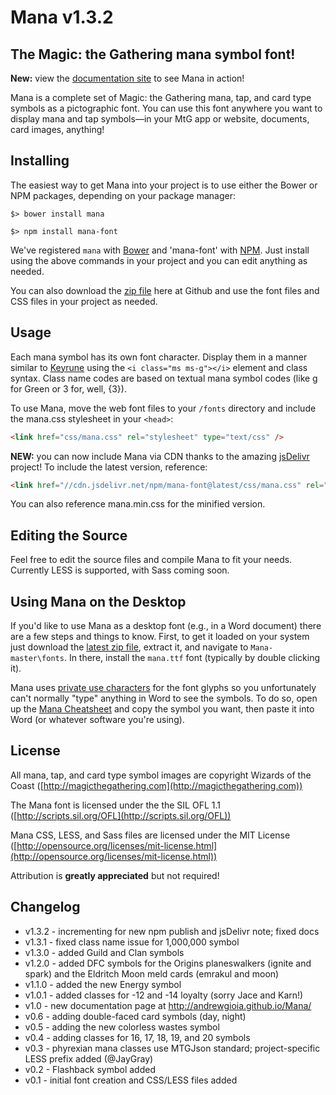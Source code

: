 # Mana v1.3.2

## The Magic: the Gathering mana symbol font!

**New:** view the [documentation site](https://andrewgioia.github.io/Mana) to see Mana in action!

Mana is a complete set of Magic: the Gathering mana, tap, and card type symbols as a pictographic font. You can use this font anywhere you want to display mana and tap symbols&mdash;in your MtG app or website, documents, card images, anything!

## Installing

The easiest way to get Mana into your project is to use either the Bower or NPM packages, depending on your package manager:

```shell
$> bower install mana
```

```shell
$> npm install mana-font
```

We've registered `mana` with [Bower](https://bower.io/#getting-started) and 'mana-font' with [NPM](https://docs.npmjs.com/getting-started/what-is-npm). Just install using the above commands in your project and you can edit anything as needed.

You can also download the [zip file](https://github.com/andrewgioia/Mana/archive/master.zip) here at Github and use the font files and CSS files in your project as needed.

## Usage

Each mana symbol has its own font character. Display them in a manner similar to [Keyrune](http://andrewgioia.github.io/Keyrune) using the `<i class="ms ms-g"></i>` element and class syntax. Class name codes are based on textual mana symbol codes (like g for Green or 3 for, well, {3}).

To use Mana, move the web font files to your `/fonts` directory and include the mana.css stylesheet in your `<head>`:

```html
<link href="css/mana.css" rel="stylesheet" type="text/css" />
```

**NEW:** you can now include Mana via CDN thanks to the amazing [jsDelivr](http://jsdelivr.com) project! To include the latest version, reference:

```html
<link href="//cdn.jsdelivr.net/npm/mana-font@latest/css/mana.css" rel="stylesheet" type="text/css" />
```

You can also reference mana.min.css for the minified version.

## Editing the Source

Feel free to edit the source files and compile Mana to fit your needs. Currently LESS is supported, with Sass coming soon.

## Using Mana on the Desktop

If you'd like to use Mana as a desktop font (e.g., in a Word document) there are a few steps and things to know. First, to get it loaded on your system just download the [latest zip file](https://github.com/andrewgioia/Mana/archive/master.zip), extract it, and navigate to `Mana-master\fonts`. In there, install the `mana.ttf` font (typically by double clicking it).

Mana uses [private use characters](https://en.wikipedia.org/wiki/Private_Use_Areas) for the font glyphs so you unfortunately can't normally "type" anything in Word to see the symbols. To do so, open up the [Mana Cheatsheet](http://andrewgioia.github.io/Mana/cheatsheet.html) and copy the symbol you want, then paste it into Word (or whatever software you're using).

## License

All mana, tap, and card type symbol images are copyright Wizards of the Coast ([http://magicthegathering.com](http://magicthegathering.com))

The Mana font is licensed under the the SIL OFL 1.1 ([http://scripts.sil.org/OFL](http://scripts.sil.org/OFL))

Mana CSS, LESS, and Sass files are licensed under the MIT License ([http://opensource.org/licenses/mit-license.html](http://opensource.org/licenses/mit-license.html))

Attribution is **greatly appreciated** but not required!

## Changelog

* v1.3.2 - incrementing for new npm publish and jsDelivr note; fixed docs
* v1.3.1 - fixed class name issue for 1,000,000 symbol
* v1.3.0 - added Guild and Clan symbols
* v1.2.0 - added DFC symbols for the Origins planeswalkers (ignite and spark) and the Eldritch Moon meld cards (emrakul and moon)
* v1.1.0 - added the new Energy symbol
* v1.0.1 - added classes for -12 and -14 loyalty (sorry Jace and Karn!)
* v1.0 - new documentation page at http://andrewgioia.github.io/Mana/
* v0.6 - adding double-faced card symbols (day, night)
* v0.5 - adding the new colorless wastes symbol
* v0.4 - adding classes for 16, 17, 18, 19, and 20 symbols
* v0.3 - phyrexian mana classes use MTGJson standard; project-specific LESS prefix added (@JayGray)
* v0.2 - Flashback symbol added
* v0.1 - initial font creation and CSS/LESS files added
